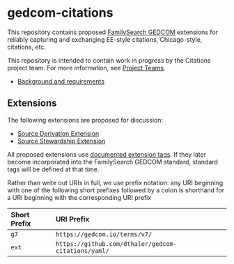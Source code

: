 # gedcom-citations

This repository contains proposed [FamilySearch GEDCOM](https://gedcom.io/specs/) extensions
for reliably capturing and exchanging EE-style citations, Chicago-style, citations, etc.

This repository is intended to contain work in progress by the Citations project team.
For more information, see [Project Teams](https://gedcom.io/community/#project-teams). 

* [Background and requirements](background.md)

Extensions
----------

The following extensions are proposed for discussion:

* [Source Derivation Extension](source-derivation-extension.md)
* [Source Stewardship Extension](source-stewardship-extension.md)

All proposed extensions use [documented extension tags](https://gedcom.io/specifications/FamilySearchGEDCOMv7.html#extension-tags).  If they later become incorporated into the FamilySearch GEDCOM standard,
standard tags will be defined at that time.

Rather than write out URIs in full, we use prefix notation: any URI beginning with one
of the following short prefixes followed by a colon is shorthand for a URI beginning
with the corresponding URI prefix

| Short Prefix | URI Prefix                                          |
|:-------------|:----------------------------------------------------|
| `g7`         | `https://gedcom.io/terms/v7/`                       |
| `ext`        | `https://github.com/dthaler/gedcom-citations/yaml/` |
